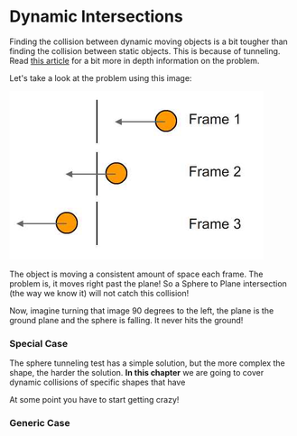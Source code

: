 # Dynamic Intersections

Finding the collision between dynamic moving objects is a bit tougher than finding the collision between static objects. This is because of tunneling. Read [this article](https://www.aorensoftware.com/blog/2011/06/01/when-bullets-move-too-fast/) for a bit more in depth information on the problem.

Let's take a look at the problem using this image:

![TUNNEL](tunneling.jpg)

The object is moving a consistent amount of space each frame. The problem is, it moves right past the plane! So a Sphere to Plane intersection (the way we know it) will not catch this collision! 

Now, imagine turning that image 90 degrees to the left, the plane is the ground plane and the sphere is falling. It never hits the ground!

### Special Case

The sphere tunneling test has a simple solution, but the more complex the shape, the harder the solution. __In this chapter__ we are going to cover dynamic collisions of specific shapes that have 


At some point you have to start getting crazy!

### Generic Case